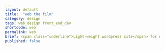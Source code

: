 ```yaml
---
layout: default
title:  "web the film"
category: design
tags: web_design front_end_dev
shortcode: web
permalink: web
brief: <span class="underline">Light-weight wordpress site</span> for documentary film "WEB". Quickly readapt and re-designed based on another wordpress theme. WEB follows Peruvian families living in remote villages in the Amazon Jungle and Andes Mountains as their children experience the One Laptop per Child (OLPC) program, gaining access to the Internet for the first time. 
published: false
---
```

